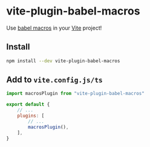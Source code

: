 # vite-plugin-babel-macros

Use [babel macros](https://github.com/kentcdodds/babel-plugin-macros) in your [Vite](https://vitejs.dev) project!

## Install

```sh
npm install --dev vite-plugin-babel-macros
```

## Add to `vite.config.js/ts`

```js
import macrosPlugin from "vite-plugin-babel-macros"

export default {
	// ...
	plugins: [
		// ...
		macrosPlugin(),
	],
}
```
